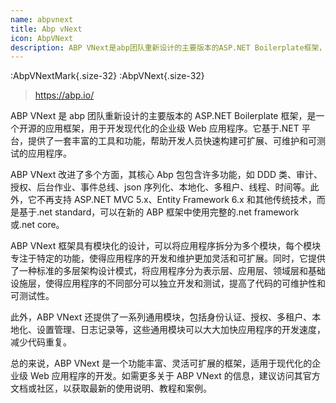 ```yaml
---
name: abpvnext
title: Abp vNext
icon: AbpVNext
description: ABP VNext是abp团队重新设计的主要版本的ASP.NET Boilerplate框架，是一个开源的应用框架，用于开发现代化的企业级Web应用程序。它基于.NET平台，提供了一套丰富的工具和功能，帮助开发人员快速构建可扩展、可维护和可测试的应用程序。许多开发团队的首选语言之一
---
```


:AbpVNextMark{.size-32}
:AbpVNext{.size-32}

> https://abp.io/

ABP VNext 是 abp 团队重新设计的主要版本的 ASP.NET Boilerplate 框架，是一个开源的应用框架，用于开发现代化的企业级 Web 应用程序。它基于.NET 平台，提供了一套丰富的工具和功能，帮助开发人员快速构建可扩展、可维护和可测试的应用程序。

ABP VNext 改进了多个方面，其核心 Abp 包包含许多功能，如 DDD 类、审计、授权、后台作业、事件总线、json 序列化、本地化、多租户、线程、时间等。此外，它不再支持 ASP.NET MVC 5.x、Entity Framework 6.x 和其他传统技术，而是基于.net standard，可以在新的 ABP 框架中使用完整的.net framework 或.net core。

ABP VNext 框架具有模块化的设计，可以将应用程序拆分为多个模块，每个模块专注于特定的功能，使得应用程序的开发和维护更加灵活和可扩展。同时，它提供了一种标准的多层架构设计模式，将应用程序分为表示层、应用层、领域层和基础设施层，使得应用程序的不同部分可以独立开发和测试，提高了代码的可维护性和可测试性。

此外，ABP VNext 还提供了一系列通用模块，包括身份认证、授权、多租户、本地化、设置管理、日志记录等，这些通用模块可以大大加快应用程序的开发速度，减少代码重复。

总的来说，ABP VNext 是一个功能丰富、灵活可扩展的框架，适用于现代化的企业级 Web 应用程序的开发。如需更多关于 ABP VNext 的信息，建议访问其官方文档或社区，以获取最新的使用说明、教程和案例。
